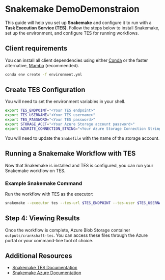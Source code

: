 # Snakemake DemoDemonstraion

This guide will help you set up **Snakemake** and configure it to run with a **Task Execution Service (TES)**. Follow the steps below to install Snakemake, set up the environment, and configure TES for running workflows.

## Client requirements

You can install all client dependencies using either [Conda](https://docs.conda.io/projects/conda/en/latest/index.html) or the faster alternative, [Mamba](https://mamba.readthedocs.io/en/latest/) (recommended).

```bash
conda env create -f environment.yml
```

## Create TES Configuration

You will need to set the environment variables in your shell.

```bash
export TES_ENDPOINT="<Your TES endpoint>"
export TES_USERNAME="<Your TES username>"
export TES_PASSWORD="<Your TES password>"
export STORAGE_ACCT="<Your Azure Storage account password>"
export AZURITE_CONNECTION_STRING="<Your Azure Storage Connection String>"
```

You will need to update the `Snakefile` with the name of the storage account.


## Running a Snakemake Workflow with TES

Now that Snakemake is installed and TES is configured, you can run your Snakemake workflow on TES.

### Example Snakemake Command

Run the workflow with TES as the executor:

```bash
snakemake --executor tes --tes-url $TES_ENDPOINT --tes-user $TES_USERNAME$ --tes-password $TES_PASSWORD --default-storage-provider azure --default-storage-prefix 'az://inputs/snakemake'  --storage-azure-account-name  $STORAGE_ACCT -j1 --envvars AZURITE_CONNECTION_STRING --use-conda --verbose 
```

## Step 4: Viewing Results

Once the workflow is complete, Azure Blob Storage container `outputs/crankshaft-tes`. You can access these files through the Azure portal or your command-line tool of choice.

## Additional Resources
- [Snakemake TES Documentation](https://snakemake.github.io/snakemake-plugin-catalog/plugins/executor/tes.html)
- [Snakemake Azure Documentation](https://snakemake.github.io/snakemake-plugin-catalog/plugins/storage/azure.html)

